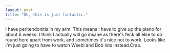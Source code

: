 ```yaml
---
layout: post
title: "Oh, this is just fantastic."
---
```

I have peritendonitis in my arm. This means I have to give up the piano for
about 6 weeks. I think I actually will go insane as there's feck all else to
do round here apart from work, and sometimes it's nice not to work. Looks like
I'm just going to have to watch Weebl and Bob lots instead.Crap.

